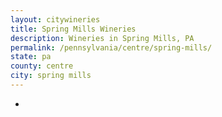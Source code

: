 ```yaml
---
layout: citywineries
title: Spring Mills Wineries
description: Wineries in Spring Mills, PA
permalink: /pennsylvania/centre/spring-mills/
state: pa
county: centre
city: spring mills
---
```

-

